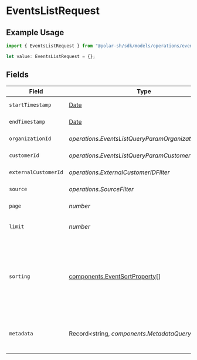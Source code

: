 # EventsListRequest

## Example Usage

```typescript
import { EventsListRequest } from "@polar-sh/sdk/models/operations/eventslist.js";

let value: EventsListRequest = {};
```

## Fields

| Field                                                                                                                                                                   | Type                                                                                                                                                                    | Required                                                                                                                                                                | Description                                                                                                                                                             |
| ----------------------------------------------------------------------------------------------------------------------------------------------------------------------- | ----------------------------------------------------------------------------------------------------------------------------------------------------------------------- | ----------------------------------------------------------------------------------------------------------------------------------------------------------------------- | ----------------------------------------------------------------------------------------------------------------------------------------------------------------------- |
| `startTimestamp`                                                                                                                                                        | [Date](https://developer.mozilla.org/en-US/docs/Web/JavaScript/Reference/Global_Objects/Date)                                                                           | :heavy_minus_sign:                                                                                                                                                      | Filter events after this timestamp.                                                                                                                                     |
| `endTimestamp`                                                                                                                                                          | [Date](https://developer.mozilla.org/en-US/docs/Web/JavaScript/Reference/Global_Objects/Date)                                                                           | :heavy_minus_sign:                                                                                                                                                      | Filter events before this timestamp.                                                                                                                                    |
| `organizationId`                                                                                                                                                        | *operations.EventsListQueryParamOrganizationIDFilter*                                                                                                                   | :heavy_minus_sign:                                                                                                                                                      | Filter by organization ID.                                                                                                                                              |
| `customerId`                                                                                                                                                            | *operations.EventsListQueryParamCustomerIDFilter*                                                                                                                       | :heavy_minus_sign:                                                                                                                                                      | Filter by customer ID.                                                                                                                                                  |
| `externalCustomerId`                                                                                                                                                    | *operations.ExternalCustomerIDFilter*                                                                                                                                   | :heavy_minus_sign:                                                                                                                                                      | Filter by external customer ID.                                                                                                                                         |
| `source`                                                                                                                                                                | *operations.SourceFilter*                                                                                                                                               | :heavy_minus_sign:                                                                                                                                                      | Filter by event source.                                                                                                                                                 |
| `page`                                                                                                                                                                  | *number*                                                                                                                                                                | :heavy_minus_sign:                                                                                                                                                      | Page number, defaults to 1.                                                                                                                                             |
| `limit`                                                                                                                                                                 | *number*                                                                                                                                                                | :heavy_minus_sign:                                                                                                                                                      | Size of a page, defaults to 10. Maximum is 100.                                                                                                                         |
| `sorting`                                                                                                                                                               | [components.EventSortProperty](../../models/components/eventsortproperty.md)[]                                                                                          | :heavy_minus_sign:                                                                                                                                                      | Sorting criterion. Several criteria can be used simultaneously and will be applied in order. Add a minus sign `-` before the criteria name to sort by descending order. |
| `metadata`                                                                                                                                                              | Record<string, *components.MetadataQuery*>                                                                                                                              | :heavy_minus_sign:                                                                                                                                                      | Filter by metadata key-value pairs. It uses the `deepObject` style, e.g. `?metadata[key]=value`.                                                                        |